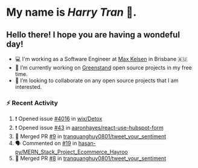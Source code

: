 #  My name is  *Harry Tran* 👋.
## Hello there! I hope you are having a wondeful day! 

- 💻 I'm working as a Software Engineer at [Max Kelsen](https://maxkelsen.com/) in Brisbane 🇦🇺
- 🌱 I’m currently working on [Greenstand](https://github.com/Greenstand) open source projects in my free time.
- 👯 I’m looking to collaborate on any open source projects that I am interested.

### :zap: Recent Activity
<!--START_SECTION:activity-->
1. ❗️ Opened issue [#4016](https://github.com/wix/Detox/issues/4016) in [wix/Detox](https://github.com/wix/Detox)
2. ❗️ Opened issue [#43](https://github.com/aaronhayes/react-use-hubspot-form/issues/43) in [aaronhayes/react-use-hubspot-form](https://github.com/aaronhayes/react-use-hubspot-form)
3. 🎉 Merged PR [#9](https://github.com/tranquanghuy0801/tweet_your_sentiment/pull/9) in [tranquanghuy0801/tweet_your_sentiment](https://github.com/tranquanghuy0801/tweet_your_sentiment)
4. 🗣 Commented on [#19](https://github.com/hasan-py/MERN_Stack_Project_Ecommerce_Hayroo/issues/19) in [hasan-py/MERN_Stack_Project_Ecommerce_Hayroo](https://github.com/hasan-py/MERN_Stack_Project_Ecommerce_Hayroo)
5. 🎉 Merged PR [#8](https://github.com/tranquanghuy0801/tweet_your_sentiment/pull/8) in [tranquanghuy0801/tweet_your_sentiment](https://github.com/tranquanghuy0801/tweet_your_sentiment)
<!--END_SECTION:activity-->

<!--

Here are some ideas to get you started:

- 🔭 I’m currently working on ...
- 🌱 I’m currently learning ...
- 👯 I’m looking to collaborate on ...
- 🤔 I’m looking for help with ...
- 💬 Ask me about ...
- 📫 How to reach me: ...
- 😄 Pronouns: ...
- ⚡ Fun fact: ...
# title 1
## title 2
### title 3
#### title 4
##### title 5
###### title 6

Text that is **bold**, *italic* and ~~strikethrough~~

* [ ] Item 2
   * [x] Sub Item 2b
* [ ] Item 1

1. Item 1
   1. Item 1
1. Item 2

| Column 1 | Column 2 | Column 3 |
| :--- | :---: | ---: |
| Row 1a | Row 1b | Row 1c |
| Row 2a | Row 2b | Row 2c |

This is a [link](https://mlh.io)

this is inline `code`, here is a block of code below 👇

```ts
const name: string = 'Eddie Jaoude';

// log name
console.log(name);
```

> I am a quote to give context

I am normal text talking about the above quote ☝️ 
-->
